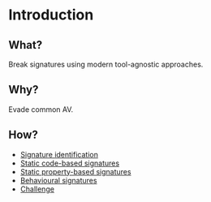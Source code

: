 # Introduction

## What?

Break signatures using modern tool-agnostic approaches. 

## Why?

Evade common AV.

## How?

* [Signature identification](identification.md)
* [Static code-based signatures](code-based.md)
* [Static property-based signatures](property-based.md)
* [Behavioural signatures](behavioural.md)
* [Challenge](challenge.md)

